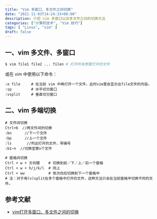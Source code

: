 ```yaml
---
title: "Vim 多窗口、多文件之间切换"
date: "2021-11-03T14:24:33+08:00"
description: 介绍 vim 多窗口以及多文件之间的切换方法
categories: ["计算机技术", "Vim 技巧"]
tags: [ "Linux", "vim" ]
draft: false
---
```


## 一、vim 多文件、多窗口

```bash
$ vim file1 file2 ... filen # 打开所有想要打开的文件
```
或在 vim 中使用以下命令：
```vim
:e file     # 在当前 vim 中再打开一个文件，此时vim里会显示出file文件的内容。
:sp         # 水平切分窗口
:vsplit     # 垂直切分窗口
```

## 二、vim 多端切换

```vim
# 文件间切换
Ctrl+6  //两文件间的切换
:bn      //下一个文件
:bp      //上一个文件
:ls       //列出打开的文件，带编号
:b1~n  //切换至第n个文件

# 窗格间切换
Ctrl + w + 方向键    # 切换到前／下／上／后一个窗格
Ctrl + w + h/j/k/l  # 同上
Ctrl + ww           # 依次向后切换到下一个窗格中
# 注：对于用(v)split在多个窗格中打开的文件，这种方法只会在当前窗格中切换不同的文件。

```

## 参考文献

- [vim打开多窗口、多文件之间的切换](https://blog.csdn.net/qq_22716879/article/details/50810449)